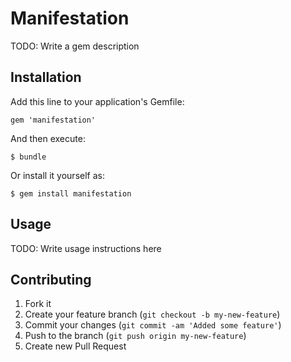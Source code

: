 # Manifestation

TODO: Write a gem description

## Installation

Add this line to your application's Gemfile:

    gem 'manifestation'

And then execute:

    $ bundle

Or install it yourself as:

    $ gem install manifestation

## Usage

TODO: Write usage instructions here

## Contributing

1. Fork it
2. Create your feature branch (`git checkout -b my-new-feature`)
3. Commit your changes (`git commit -am 'Added some feature'`)
4. Push to the branch (`git push origin my-new-feature`)
5. Create new Pull Request
